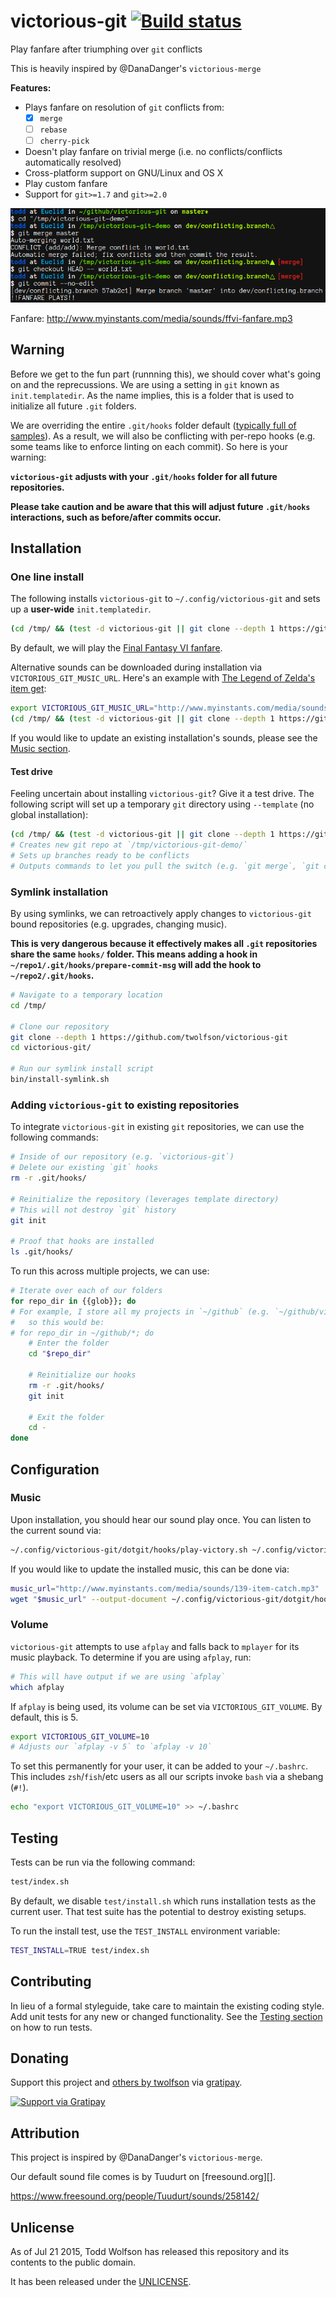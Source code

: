 # victorious-git [![Build status](https://travis-ci.org/twolfson/victorious-git.png?branch=master)](https://travis-ci.org/twolfson/victorious-git)

Play fanfare after triumphing over `git` conflicts

This is heavily inspired by @DanaDanger's `victorious-merge`

**Features:**

- Plays fanfare on resolution of `git` conflicts from:
    - [x] `merge`
    - [ ] `rebase`
    - [ ] `cherry-pick`
- Doesn't play fanfare on trivial merge (i.e. no conflicts/conflicts automatically resolved)
- Cross-platform support on GNU/Linux and OS X
- Play custom fanfare
- Support for `git>=1.7` and `git>=2.0`

![Screenshot](docs/screenshot.png)

Fanfare: http://www.myinstants.com/media/sounds/ffvi-fanfare.mp3

## Warning
Before we get to the fun part (runnning this), we should cover what's going on and the reprecussions. We are using a setting in `git` known as `init.templatedir`. As the name implies, this is a folder that is used to initialize all future `.git` folders.

We are overriding the entire `.git/hooks` folder default ([typically full of samples][git-hooks-default]). As a result, we will also be conflicting with per-repo hooks (e.g. some teams like to enforce linting on each commit). So here is your warning:

[git-hooks-default]: https://github.com/git/git/tree/v2.4.6/templates

**`victorious-git` adjusts with your `.git/hooks` folder for all future repositories.**

**Please take caution and be aware that this will adjust future `.git/hooks` interactions, such as before/after commits occur.**

## Installation
### One line install
The following installs `victorious-git` to `~/.config/victorious-git` and sets up a **user-wide** `init.templatedir`.

```bash
(cd /tmp/ && (test -d victorious-git || git clone --depth 1 https://github.com/twolfson/victorious-git) && cd victorious-git/ && bin/install.sh)
```

By default, we will play the [Final Fantasy VI fanfare][ff-fanfare].

Alternative sounds can be downloaded during installation via `VICTORIOUS_GIT_MUSIC_URL`. Here's an example with [The Legend of Zelda's item get][zelda-item-get]:

[ff-fanfare]: http://www.myinstants.com/instant/ff-vi-fanfare/
[zelda-item-get]: http://www.myinstants.com/instant/zelda-item-get/

```bash
export VICTORIOUS_GIT_MUSIC_URL="http://www.myinstants.com/media/sounds/139-item-catch.mp3"
(cd /tmp/ && (test -d victorious-git || git clone --depth 1 https://github.com/twolfson/victorious-git) && cd victorious-git/ && bin/install.sh)
```

If you would like to update an existing installation's sounds, please see the [Music section](#music).

#### Test drive
Feeling uncertain about installing `victorious-git`? Give it a test drive. The following script will set up a temporary `git` directory using `--template` (no global installation):

```bash
(cd /tmp/ && (test -d victorious-git || git clone --depth 1 https://github.com/twolfson/victorious-git) && cd victorious-git/ && bin/test-drive.sh)
# Creates new git repo at `/tmp/victorious-git-demo/`
# Sets up branches ready to be conflicts
# Outputs commands to let you pull the switch (e.g. `git merge`, `git commit`)
```

### Symlink installation
By using symlinks, we can retroactively apply changes to `victorious-git` bound repositories (e.g. upgrades, changing music).

**This is very dangerous because it effectively makes all `.git` repositories share the same `hooks/` folder. This means adding a hook in `~/repo1/.git/hooks/prepare-commit-msg` will add the hook to `~/repo2/.git/hooks`.**

```bash
# Navigate to a temporary location
cd /tmp/

# Clone our repository
git clone --depth 1 https://github.com/twolfson/victorious-git
cd victorious-git/

# Run our symlink install script
bin/install-symlink.sh
```

### Adding `victorious-git` to existing repositories
To integrate `victorious-git` in existing `git` repositories, we can use the following commands:

```bash
# Inside of our repository (e.g. `victorious-git`)
# Delete our existing `git` hooks
rm -r .git/hooks/

# Reinitialize the repository (leverages template directory)
# This will not destroy `git` history
git init

# Proof that hooks are installed
ls .git/hooks/
```

To run this across multiple projects, we can use:

```bash
# Iterate over each of our folders
for repo_dir in {{glob}}; do
# For example, I store all my projects in `~/github` (e.g. `~/github/victorious-git`)
#   so this would be:
# for repo_dir in ~/github/*; do
    # Enter the folder
    cd "$repo_dir"

    # Reinitialize our hooks
    rm -r .git/hooks/
    git init

    # Exit the folder
    cd -
done
```

## Configuration
### Music
Upon installation, you should hear our sound play once. You can listen to the current sound via:

```bash
~/.config/victorious-git/dotgit/hooks/play-victory.sh ~/.config/victorious-git/dotgit/hooks/victory.mp3
```

If you would like to update the installed music, this can be done via:

```bash
music_url="http://www.myinstants.com/media/sounds/139-item-catch.mp3"
wget "$music_url" --output-document ~/.config/victorious-git/dotgit/hooks/victory.mp3
```

### Volume
`victorious-git` attempts to use `afplay` and falls back to `mplayer` for its music playback. To determine if you are using `afplay`, run:

```bash
# This will have output if we are using `afplay`
which afplay
```

If `afplay` is being used, its volume can be set via `VICTORIOUS_GIT_VOLUME`. By default, this is 5.

```bash
export VICTORIOUS_GIT_VOLUME=10
# Adjusts our `afplay -v 5` to `afplay -v 10`
```

To set this permanently for your user, it can be added to your `~/.bashrc`. This includes `zsh`/`fish`/etc users as all our scripts invoke `bash` via a shebang (`#!`).

```bash
echo "export VICTORIOUS_GIT_VOLUME=10" >> ~/.bashrc
```

## Testing
Tests can be run via the following command:

```bash
test/index.sh
```

By default, we disable `test/install.sh` which runs installation tests as the current user. That test suite has the potential to destroy existing setups.

To run the install test, use the `TEST_INSTALL` environment variable:

```bash
TEST_INSTALL=TRUE test/index.sh
```

## Contributing
In lieu of a formal styleguide, take care to maintain the existing coding style. Add unit tests for any new or changed functionality. See the [Testing section](#testing) on how to run tests.

## Donating
Support this project and [others by twolfson][gratipay] via [gratipay][].

[![Support via Gratipay][gratipay-badge]][gratipay]

[gratipay-badge]: https://cdn.rawgit.com/gratipay/gratipay-badge/2.x.x/dist/gratipay.png
[gratipay]: https://www.gratipay.com/twolfson/

## Attribution
This project is inspired by @DanaDanger's  `victorious-merge`.

Our default sound file comes is by Tuudurt on [freesound.org][].

https://www.freesound.org/people/Tuudurt/sounds/258142/

## Unlicense
As of Jul 21 2015, Todd Wolfson has released this repository and its contents to the public domain.

It has been released under the [UNLICENSE][].

[UNLICENSE]: UNLICENSE
